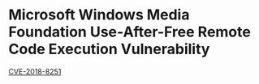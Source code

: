 # Microsoft Windows Media Foundation Use-After-Free Remote Code Execution Vulnerability
<html><a href="https://www.zerodayinitiative.com/advisories/ZDI-18-579/">CVE-2018-8251</a></html> 
